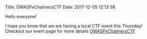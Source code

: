 Title: OWASPxChalmersCTF
Date: 2017-12-05 12:13:38

Hello everyone!

I hope you know that we are having a local CTF event this Thursday! Checkout our event page for more details [OWASPxChalmersCTF]({filename}/events/owaspxchalmersctf.md)